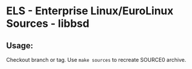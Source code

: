 # ELS - Enterprise Linux/EuroLinux Sources - libbsd
 
## Usage:
  Checkout branch or tag. Use `make sources` to recreate  SOURCE0 archive.
